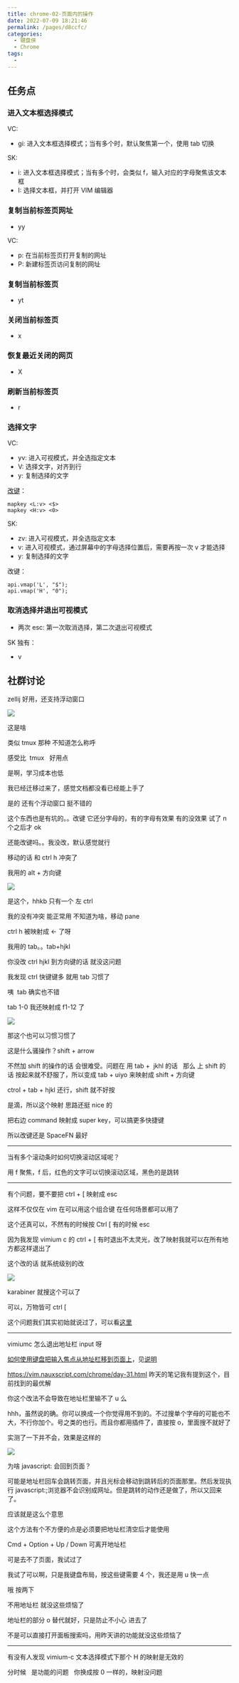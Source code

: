 ```yaml
---
title: chrome-02-页面内的操作
date: 2022-07-09 18:21:46
permalink: /pages/d8ccfc/
categories:
  - 键盘侠
  - Chrome
tags:
  -
---
```


## 任务点

### 进入文本框选择模式

VC:

- gi: 进入文本框选择模式；当有多个时，默认聚焦第一个，使用 tab 切换

SK:

- i: 进入文本框选择模式；当有多个时，会类似 f，输入对应的字母聚焦该文本框
- I: 选择文本框，并打开 VIM 编辑器

### 复制当前标签⻚网址

- yy

VC:

- p: 在当前标签页打开复制的网址
- P: 新建标签页访问复制的网址

### 复制当前标签页

- yt

### 关闭当前标签页

- x

### 恢复最近关闭的网页

- X

### 刷新当前标签页

- r

### 选择文字

VC:

- yv: 进入可视模式，并全选指定文本
- V: 选择文字，对齐到行
- y: 复制选择的文字

[改键](https://github.com/gdh1995/vimium-c/wiki/Use-in-another-keyboard-layout)：

```
mapkey <L:v> <$>
mapkey <H:v> <0>
```

SK:

- zv: 进入可视模式，并全选指定文本
- v: 进入可视模式，通过屏幕中的字母选择位置后，需要再按一次 v 才能选择
- y: 复制选择的文字

改键：

```
api.vmap('L', "$");
api.vmap('H', "0");
```

### 取消选择并退出可视模式

- 两次 esc: 第一次取消选择，第二次退出可视模式

SK 独有：

- v

## 社群讨论

zellij 好用，还支持浮动窗口

![](../../.vuepress/public/img/chrome/023.jpg)

这是啥

类似 tmux 那种 不知道怎么称呼

感受比  tmux   好用点

是啊，学习成本也低

我已经迁移过来了，感觉文档都没看已经能上手了

是的 还有个浮动窗口 挺不错的

这个东西也是有坑的。。改键 它还分字母的，有的字母有效果 有的没效果 试了 n 个之后才 ok

还能改键吗。。我没改，默认感觉就行

移动的话 和 ctrl h 冲突了

我用的 alt + 方向键

![](../../.vuepress/public/img/chrome/024.jpg)

是这个，hhkb 只有一个 左 ctrl

我的没有冲突 能正常用 不知道为啥，移动 pane

ctrl h 被映射成 ← 了呀

我用的 tab。。tab+hjkl

你没改 ctrl hjkl 到方向键的话 就没这问题

我发现 ctrl 快键键多 就用 tab 习惯了

咦  tab 确实也不错

tab 1-0 我还映射成 f1-12 了

![](../../.vuepress/public/img/chrome/025.jpg)

那这个也可以习惯习惯了

这是什么骚操作？shift + arrow

不然加 shift 的操作的话 会很难受。问题在 用 tab +  jkhl 的话   那么 上 shift 的话 按起来就不舒服了，所以变成 tab + uiyo 来映射成 shift + 方向键

ctrol + tab + hjkl 还行，shift 就不好按

是滴，所以这个映射 思路还挺 nice 的

把右边 command 映射成 super key，可以搞更多快捷键

所以改键还是 SpaceFN 最好

<hr />

当有多个滚动条时如何切换滚动区域呢？

用 f 聚焦，f 后，红色的文字可以切换滚动区域，黑色的是跳转

<hr />

有个问题，要不要把 ctrl + [ 映射成 esc

这样不仅仅在 vim 在可以用这个组合键 在任何场景都可以用了

这个还真可以，不然有的时候按 Ctrl [ 有的时候 esc

因为我发现 vimium c 的 ctrl + [ 有时退出不太灵光，改了映射我就可以在所有地方都这样退出了

这个改的话 就系统级别的改

![](../../.vuepress/public/img/chrome/026.jpg)

karabiner 就搜这个可以了

可以，万物皆可 ctrl [

这个问题我们其实初始就说过了，可以看[这里](/pages/b62f25/)

<hr />

vimiumc 怎么退出地址栏 input 呀

[如何使用键盘把输入焦点从地址栏移到页面上](https://brookhong.github.io/2018/11/18/bring-focus-back-to-page-content-from-address-bar-cn.html)，见[说明](/pages/a8daa5/)

https://vim.nauxscript.com/chrome/day-31.html 昨天的笔记我有提到这个，目前找到的最优解

你这个改法不会导致在地址栏里输不了 u 么

hhh，虽然说的确。你可以换成一个你觉得用不到的。不过搜单个字母的可能也不大，不行你加个。号之类的也行。而且你都用插件了，直接按 o，里面搜不就好了

实测了一下并不会，效果是这样的

![](../../.vuepress/public/img/chrome/027.png)

为啥 javascript: 会回到页面？

可能是地址栏回车会跳转页面，并且光标会移动到跳转后的页面那里。然后发现执行 javascript:;浏览器不会识别成网址。但是跳转的动作还是做了，所以又回来了。

应该就是这么个意思

这个方法有个不方便的点是必须要把地址栏清空后才能使用

Cmd + Option + Up / Down 可离开地址栏

可是去不了页面，我试过了

我试了可以啊，只是我键盘布局，按这些键需要 4 个，我还是用 u 快一点

哦 按两下

不用地址栏  就没这些烦恼了

地址栏的部分 o 替代就好，只是防止不小心     进去了

不是可以直接打开面板搜索吗，用昨天讲的功能就没这些烦恼了

<hr />

有没有人发现 vimium-c 文本选择模式下那个 H 的映射是无效的

分时候   是功能的问题   你换成按 0 一样的，映射没问题
